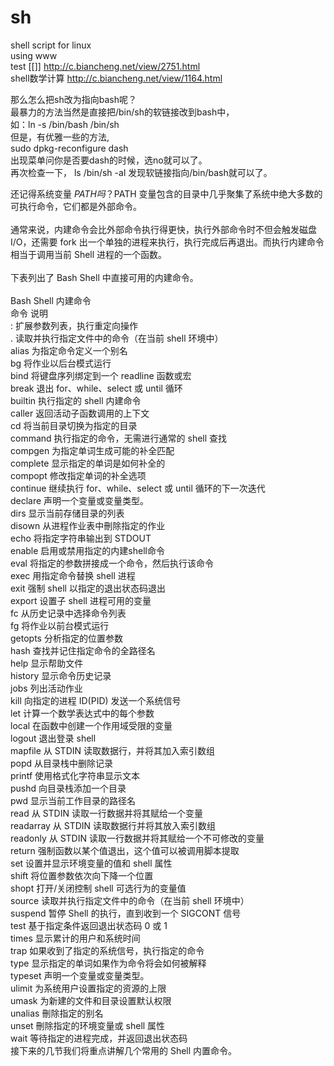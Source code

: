# sh
shell script for linux <br/>
using www <br/>
test [[]] http://c.biancheng.net/view/2751.html<br/>
shell数学计算 http://c.biancheng.net/view/1164.html<br/>

那么怎么把sh改为指向bash呢？<br/>
最暴力的方法当然是直接把/bin/sh的软链接改到bash中，<br/>
如：ln -s /bin/bash /bin/sh<br/>
但是，有优雅一些的方法,<br/>
sudo dpkg-reconfigure dash<br/>
出现菜单问你是否要dash的时候，选no就可以了。<br/>
再次检查一下， ls /bin/sh -al 发现软链接指向/bin/bash就可以了。 <br/>



还记得系统变量 $PATH 吗？$PATH 变量包含的目录中几乎聚集了系统中绝大多数的可执行命令，它们都是外部命令。</br>
</br>
通常来说，内建命令会比外部命令执行得更快，执行外部命令时不但会触发磁盘 I/O，还需要 fork 出一个单独的进程来执行，执行完成后再退出。而执行内建命令相当于调用当前 Shell 进程的一个函数。</br>
</br>
下表列出了 Bash Shell 中直接可用的内建命令。</br>
</br>
Bash Shell 内建命令</br>
命令	说明</br>
:	扩展参数列表，执行重定向操作</br>
.	读取并执行指定文件中的命令（在当前 shell 环境中）</br>
alias	为指定命令定义一个别名</br>
bg	将作业以后台模式运行</br>
bind	将键盘序列绑定到一个 readline 函数或宏</br>
break	退出 for、while、select 或 until 循环</br>
builtin	执行指定的 shell 内建命令</br>
caller	返回活动子函数调用的上下文</br>
cd	将当前目录切换为指定的目录</br>
command	执行指定的命令，无需进行通常的 shell 查找</br>
compgen	为指定单词生成可能的补全匹配</br>
complete	显示指定的单词是如何补全的</br>
compopt	修改指定单词的补全选项</br>
continue	继续执行 for、while、select 或 until 循环的下一次迭代</br>
declare	声明一个变量或变量类型。</br>
dirs	显示当前存储目录的列表</br>
disown	从进程作业表中刪除指定的作业</br>
echo	将指定字符串输出到 STDOUT</br>
enable	启用或禁用指定的内建shell命令</br>
eval	将指定的参数拼接成一个命令，然后执行该命令</br>
exec	用指定命令替换 shell 进程</br>
exit	强制 shell 以指定的退出状态码退出</br>
export	设置子 shell 进程可用的变量</br>
fc	从历史记录中选择命令列表</br>
fg	将作业以前台模式运行</br>
getopts	分析指定的位置参数</br>
hash	查找并记住指定命令的全路径名</br>
help	显示帮助文件</br>
history	显示命令历史记录</br>
jobs	列出活动作业</br>
kill	向指定的进程 ID(PID) 发送一个系统信号</br>
let	计算一个数学表达式中的每个参数</br>
local	在函数中创建一个作用域受限的变量</br>
logout	退出登录 shell</br>
mapfile	从 STDIN 读取数据行，并将其加入索引数组</br>
popd	从目录栈中删除记录</br>
printf	使用格式化字符串显示文本</br>
pushd	向目录栈添加一个目录</br>
pwd	显示当前工作目录的路径名</br>
read	从 STDIN 读取一行数据并将其赋给一个变量</br>
readarray	从 STDIN 读取数据行并将其放入索引数组</br>
readonly	从 STDIN 读取一行数据并将其赋给一个不可修改的变量</br>
return	强制函数以某个值退出，这个值可以被调用脚本提取</br>
set	设置并显示环境变量的值和 shell 属性</br>
shift	将位置参数依次向下降一个位置</br>
shopt	打开/关闭控制 shell 可选行为的变量值</br>
source	读取并执行指定文件中的命令（在当前 shell 环境中）</br>
suspend	暂停 Shell 的执行，直到收到一个 SIGCONT 信号</br>
test	基于指定条件返回退出状态码 0 或 1</br>
times	显示累计的用户和系统时间</br>
trap	如果收到了指定的系统信号，执行指定的命令</br>
type	显示指定的单词如果作为命令将会如何被解释</br>
typeset	声明一个变量或变量类型。</br>
ulimit	为系统用户设置指定的资源的上限</br>
umask	为新建的文件和目录设置默认权限</br>
unalias	刪除指定的别名</br>
unset	刪除指定的环境变量或 shell 属性</br>
wait	等待指定的进程完成，并返回退出状态码</br>
接下来的几节我们将重点讲解几个常用的 Shell 内置命令。</br>
